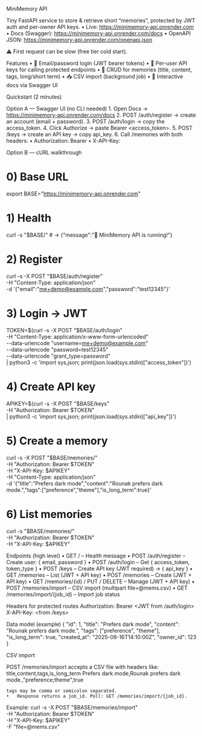 MiniMemory API

Tiny FastAPI service to store & retrieve short “memories”, protected by JWT auth and per-owner API keys.
	•	Live: https://minimemory-api.onrender.com
	•	Docs (Swagger): https://minimemory-api.onrender.com/docs
	•	OpenAPI JSON: https://minimemory-api.onrender.com/openapi.json

⚠️ First request can be slow (free tier cold start).


Features
	•	🔐 Email/password login (JWT bearer tokens)
	•	🔑 Per-user API keys for calling protected endpoints
	•	🧠 CRUD for memories (title, content, tags, long/short term)
	•	📥 CSV import (background job)
	•	📘 Interactive docs via Swagger UI


Quickstart (2 minutes)

Option A — Swagger UI (no CLI needed)
	1.	Open Docs → https://minimemory-api.onrender.com/docs
	2.	POST /auth/register → create an account (email + password).
	3.	POST /auth/login → copy the access_token.
	4.	Click Authorize → paste Bearer <access_token>.
	5.	POST /keys → create an API key → copy api_key.
	6.	Call /memories with both headers:
	•	Authorization: Bearer <JWT>
	•	X-API-Key: <your key>

Option B — cURL walkthrough
# 0) Base URL
export BASE="https://minimemory-api.onrender.com"

# 1) Health
curl -s "$BASE/"            # -> {"message":"🚀 MiniMemory API is running!"}

# 2) Register
curl -s -X POST "$BASE/auth/register" \
  -H "Content-Type: application/json" \
  -d '{"email":"me+demo@example.com","password":"test12345"}'

# 3) Login → JWT
TOKEN=$(curl -s -X POST "$BASE/auth/login" \
  -H "Content-Type: application/x-www-form-urlencoded" \
  --data-urlencode "username=me+demo@example.com" \
  --data-urlencode "password=test12345" \
  --data-urlencode "grant_type=password" \
  | python3 -c 'import sys,json; print(json.load(sys.stdin)["access_token"])')

# 4) Create API key
APIKEY=$(curl -s -X POST "$BASE/keys" \
  -H "Authorization: Bearer $TOKEN" \
  | python3 -c 'import sys,json; print(json.load(sys.stdin)["api_key"])')

# 5) Create a memory
curl -s -X POST "$BASE/memories/" \
  -H "Authorization: Bearer $TOKEN" \
  -H "X-API-Key: $APIKEY" \
  -H "Content-Type: application/json" \
  -d '{"title":"Prefers dark mode","content":"Rounak prefers dark mode.","tags":["preference","theme"],"is_long_term":true}'

# 6) List memories
curl -s "$BASE/memories/" \
  -H "Authorization: Bearer $TOKEN" \
  -H "X-API-Key: $APIKEY"




Endpoints (high level)
	•	GET / – Health message
	•	POST /auth/register – Create user: { email, password }
	•	POST /auth/login – Get { access_token, token_type }
	•	POST /keys – Create API key (JWT required) → { api_key }
	•	GET /memories – List (JWT + API key)
	•	POST /memories – Create (JWT + API key)
	•	GET /memories/{id} / PUT / DELETE – Manage (JWT + API key)
	•	POST /memories/import – CSV import (multipart file=@mems.csv)
	•	GET /memories/import/{job_id} – Import job status

Headers for protected routes
Authorization: Bearer <JWT from /auth/login>
X-API-Key: <from /keys>


Data model (example)
{
  "id": 1,
  "title": "Prefers dark mode",
  "content": "Rounak prefers dark mode.",
  "tags": ["preference", "theme"],
  "is_long_term": true,
  "created_at": "2025-08-16T14:10:00Z",
  "owner_id": 123
}









CSV import

POST /memories/import accepts a CSV file with headers like:
title,content,tags,is_long_term
Prefers dark mode,Rounak prefers dark mode.,"preference;theme",true



	tags may be comma or semicolon separated.
	•	Response returns a job_id. Poll: GET /memories/import/{job_id}.

Example:
curl -s -X POST "$BASE/memories/import" \
  -H "Authorization: Bearer $TOKEN" \
  -H "X-API-Key: $APIKEY" \
  -F "file=@mems.csv"



